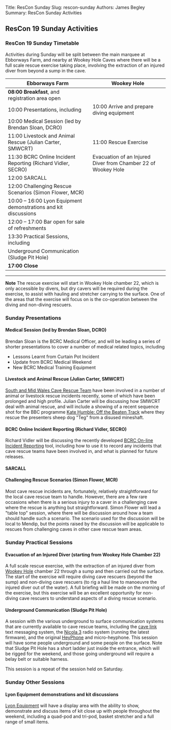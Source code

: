 Title: ResCon Sunday
Slug: rescon-sunday
Authors: James Begley
Summary: ResCon Sunday Activities

## ResCon 19 Sunday Activities

### ResCon 19 Sunday Timetable

Activities during Sunday will be split between the main marquee at Ebborways Farm, and nearby at Wookey Hole Caves where there will be a full scale rescue exercise taking place, involving the extraction of an injured diver from beyond a sump in the cave.

| Ebborways Farm | Wookey Hole |
| -------------- | ----------- |
| **08:00 Breakfast**, and registration area open | |
| 10:00 Presentations, including | 10:00 Arrive and prepare diving equipment |
| 10:00 Medical Session (led by Brendan Sloan, DCRO) | |
| 11:00 Livestock and Animal Rescue (Julian Carter, SMWCRT) | 11:00 Rescue Exercise |
| 11:30 BCRC Online Incident Reporting (Richard Vidler, SECRO) | Evacuation of an Injured Diver from Chamber 22 of Wookey Hole |
| 12:00 SARCALL | |
| 12:00 Challenging Rescue Scenarios (Simon Flower, MCR) | |
| 10:00 – 16:00 Lyon Equipment demonstrations and kit discussions | |
| 12:00 – 17:00 Bar open for sale of refreshments | |
| 13:30 Practical Sessions, including | |
| Underground Communication (Sludge Pit Hole) | |
| **17:00 Close** | |

---
**Note** The rescue exercise will start in Wookey Hole chamber 22, which is only accessible by divers, but dry cavers will be required during the exercise, to assist with hauling and stretcher carrying to the surface. One of the areas that the exercise will focus on is the co-operation between the diving and non-diving rescuers.

### Sunday Presentations

#### Medical Session (led by Brendan Sloan, DCRO)

Brendan Sloan is the BCRC Medical Officer, and will be leading a series of shorter presentations to cover a number of medical related topics, including

  * Lessons Learnt from Curtain Pot Incident
  * Update from BCRC Medical Weekend
  * New BCRC Medical Training Equipment

#### Livestock and Animal Rescue (Julian Carter, SMWCRT)

[South and Mid Wales Cave Rescue Team](http://www.smwcrt.org/j32/) have been involved in a number of animal or livestock rescue incidents recently, some of which have been prolonged and high profile. Julian Carter will be discussing how SMWCRT deal with animal rescue, and will include a showing of a recent sequence shot for the BBC programme [Kate Humble: Off the Beaten Track](https://www.bbc.co.uk/programmes/b09h78rq) where they rescue the presenters sheep dog "Teg" from a disused mineshaft.

#### BCRC Online Incident Reporting (Richard Vidler, SECRO)

Richard Vidler will be discussing the recently developed [BCRC On-line Incident Reporting](https://incident.bcrc.uk/) tool, including how to use it to record any incidents that cave rescue teams have been involved in, and what is planned for future releases.

#### SARCALL

#### Challenging Rescue Scenarios (Simon Flower, MCR)

Most cave rescue incidents are, fortunately, relatively straightforward for the local cave rescue team to handle. However, there are a few rare occasions when there is a serious injury to a caver in a challenging cave where the rescue is anything but straightforward. Simon Flower will lead a "table top" session, where there will be discussion around how a team should handle such a scenario. The scenario used for the discussion will be local to Mendip, but the points raised by the discussion will be applicable to rescues from challenging caves in other cave rescue team areas.

### Sunday Practical Sessions

#### Evacuation of an Injured Diver (starting from Wookey Hole Chamber 22)

A full scale rescue exercise, with the extraction of an injured diver from [Wookey Hole](https://www.wookey.co.uk/) chamber 22 through a sump and then carried out the surface. The start of the exercise will require diving cave rescuers (beyond the sump) and non-diving cave rescuers (to rig a haul line to manoeuvre the injured diver out of the water). A full briefing will be made on the morning of the exercise, but this exercise will be an excellent opportunity for non-diving cave rescuers to understand aspects of a diving rescue scenario.

#### Underground Communication (Sludge Pit Hole)

A session with the various underground to surface communication systems that are currently available to cave rescue teams, including the [cave link](http://www.cavelink.com/cl3x_neu/index.php/en/) text messaging system, the [Nicola 3](http://www.caverescue.org.uk/nicolaradio/) radio system (running the latest firmware), and the original [HeyPhone](http://bcra.org.uk/creg/heyphone/) and micro-heyphone. This session will have some people underground and some people on the surface. Note that Sludge Pit Hole has a short ladder just inside the entrance, which will be rigged for the weekend, and those going underground will require a belay belt or suitable harness.

This session is a repeat of the session held on Saturday.

### Sunday Other Sessions

#### Lyon Equipment demonstrations and kit discussions

[Lyon Equipment](https://lyon.co.uk/) will have a display area with the ability to show, demonstrate and discuss items of kit close up with people throughout the weekend, including a quad-pod and tri-pod, basket stretcher and a full range of small items.

